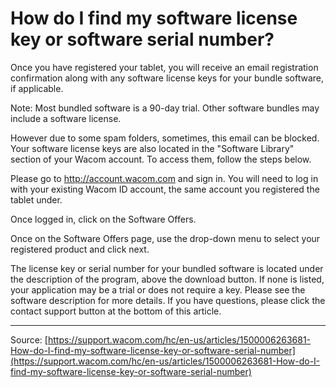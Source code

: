 # How do I find my software license key or software serial number?

Once you have registered your tablet, you will receive an email registration confirmation along with any software license keys for your bundle software, if applicable.


Note: Most bundled software is a 90-day trial. Other software bundles may include a software license.


However due to some spam folders, sometimes, this email can be blocked. Your software license keys are also located in the "Software Library" section of your Wacom account. To access them, follow the steps below.


Please go to http://account.wacom.com and sign in. You will need to log in with your existing Wacom ID account, the same account you registered the tablet under.





Once logged in, click on the Software Offers.





Once on the Software Offers page, use the drop-down menu to select your registered product and click next.





The license key or serial number for your bundled software is located under the description of the program, above the download button. If none is listed, your application may be a trial or does not require a key. Please see the software description for more details. If you have questions, please click the contact support button at the bottom of this article.

---
Source: [https://support.wacom.com/hc/en-us/articles/1500006263681-How-do-I-find-my-software-license-key-or-software-serial-number](https://support.wacom.com/hc/en-us/articles/1500006263681-How-do-I-find-my-software-license-key-or-software-serial-number)
